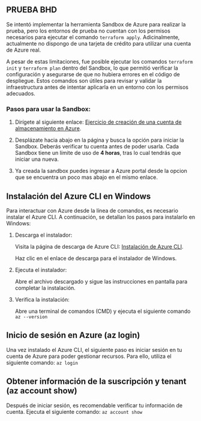 
## PRUEBA BHD

Se intentó implementar la herramienta Sandbox de Azure para realizar la prueba, pero los entornos de prueba no cuentan con los permisos necesarios para ejecutar el comando `terraform apply`. Adicinalmente, actualmente no dispongo de una tarjeta de crédito para utilizar una cuenta de Azure real.

A pesar de estas limitaciones, fue posible ejecutar los comandos `terraform init` y `terraform plan` dentro del Sandbox, lo que permitió verificar la configuración y asegurarse de que no hubiera errores en el código de despliegue. Estos comandos son útiles para revisar y validar la infraestructura antes de intentar aplicarla en un entorno con los permisos adecuados.

### Pasos para usar la Sandbox:

1. Dirígete al siguiente enlace: [Ejercicio de creación de una cuenta de almacenamiento en Azure](https://learn.microsoft.com/en-us/training/modules/create-azure-storage-account/5-exercise-create-a-storage-account?source=learn).
   
2. Desplázate hacia abajo en la página y busca la opción para iniciar la Sandbox. Deberás verificar tu cuenta antes de poder usarla. Cada Sandbox tiene un límite de uso de **4 horas**, tras lo cual tendrás que iniciar una nueva.

3. Ya creada la sandbox puedes ingresar a Azure portal desde la opcion que se encuentra un poco mas abajo en el mismo enlace.

## Instalación del Azure CLI en Windows
Para interactuar con Azure desde la línea de comandos, es necesario instalar el Azure CLI. A continuación, se detallan los pasos para instalarlo en Windows:

1. Descarga el instalador:

   Visita la página de descarga de Azure CLI: [Instalación de Azure CLI](https://learn.microsoft.com/en-us/cli/azure/install-azure-cli-windows?tabs=azure-cli).

   Haz clic en el enlace de descarga para el instalador de Windows.

2. Ejecuta el instalador:

   Abre el archivo descargado y sigue las instrucciones en pantalla para completar la instalación.

3. Verifica la instalación:

   Abre una terminal de comandos (CMD) y ejecuta el siguiente comando `az --version`

## Inicio de sesión en Azure (az login)

Una vez instalado el Azure CLI, el siguiente paso es iniciar sesión en tu cuenta de Azure para poder gestionar recursos. Para ello, utiliza el siguiente comando: `az login`

## Obtener información de la suscripción y tenant (az account show)

Después de iniciar sesión, es recomendable verificar tu información de cuenta. Ejecuta el siguiente comando: `az account show`


